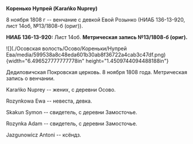 **Коренько Нупрей (Karańko Nuprey)**

8 ноября 1808 г -- венчание с девкой Евой Розынко (НИАБ 136-13-920, лист
14об, №13/1808-б (ориг)).

**НИАБ 136-13-920:** Лист 14об. **Метрическая запись №13/1808-б
(ориг).**

![](./Осовская волость/Осово/Кореньки/Нупрей Ева/media/599538a8c48eda601b30ab8f36722a4cab3c47df.png){width="6.496527777777778in"
height="1.4509744094488188in"}

Дедиловичская Покровская церковь. 8 ноября 1808 года. Метрическая запись
о венчании.

Karańko Nuprey -- жених, с деревни Осовo.

Rozynkowa Ewa -- невеста, девка.

Skakun Symon -- свидетель, с деревни Замосточье.

Rozynka Adam -- свидетель, с деревни Замосточье.

Jazgunowicz Antoni -- ксёндз.

